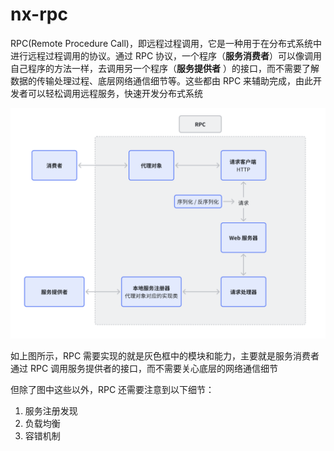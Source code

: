 # nx-rpc

RPC(Remote Procedure Call)，即远程过程调用，它是一种用于在分布式系统中进行远程过程调用的协议。通过 RPC
协议，一个程序（**服务消费者**）可以像调用自己程序的方法一样，去调用另一个程序（**服务提供者**
）的接口，而不需要了解数据的传输处理过程、底层网络通信细节等。这些都由 RPC
来辅助完成，由此开发者可以轻松调用远程服务，快速开发分布式系统

![img.png](images/RPC.png)

如上图所示，RPC 需要实现的就是灰色框中的模块和能力，主要就是服务消费者通过 RPC 调用服务提供者的接口，而不需要关心底层的网络通信细节

但除了图中这些以外，RPC 还需要注意到以下细节：

1. 服务注册发现
2. 负载均衡
3. 容错机制